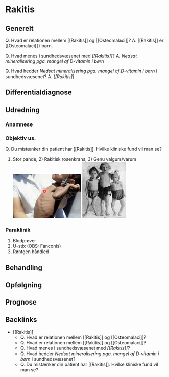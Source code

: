 # Rakitis
## Generelt
Q. Hvad er relationen mellem [[Rakitis]] og [[Osteomalaci]]?
A. [[Rakitis]] er [[Osteomalaci]] i børn.

Q. Hvad menes i sundhedsvæsenet med *[[Rakitis]]*? 
A. *Nedsat mineralisering pga. mangel af D-vitamin i børn*

Q. Hvad hedder *Nedsat mineralisering pga. mangel af D-vitamin i børn* i sundhedsvæsenet? 
A. *[[Rakitis]]* 

## Differentialdiagnose

## Udredning
### Anamnese

### Objektiv us.
Q. Du mistænker din patient har [[Rakitis]]. Hvilke kliniske fund vil man se?
1) Stor pande, 2) Rakitisk rosenkrans, 3) Genu valgum/varum
![](BearImages/CD788026-027B-415D-B7BA-2DC1D3ED69D5-37279-00005CE7226D761B/32A8FD06-F00A-4061-AF9E-B6CF014C1B92.png)
![](BearImages/58FB091D-96D9-44DF-A600-1730A26B90DB-37279-00005CE829B6B4DD/BA5D58F0-8CBB-40C2-8AC6-DF1F1894F701.png)


### Paraklinik
1. Blodprøver
2. U-stix (OBS: Fanconis)
3. Røntgen håndled

## Behandling


## Opfølgning


## Prognose




## Backlinks
* [[Rakitis]]
	* Q. Hvad er relationen mellem [[Rakitis]] og [[Osteomalaci]]?
	* Q. Hvad er relationen mellem [[Rakitis]] og [[Osteomalaci]]?
	* Q. Hvad menes i sundhedsvæsenet med *[[Rakitis]]*? 
	* Q. Hvad hedder *Nedsat mineralisering pga. mangel af D-vitamin i børn* i sundhedsvæsenet? 
	* Q. Du mistænker din patient har [[Rakitis]]. Hvilke kliniske fund vil man se?

<!-- #anki/tag/med/Endocrinology #anki/deck/Medicine -->

<!-- {BearID:A06B5D01-580B-4BD2-9C0F-DBE5172819B5-23388-00003DFFC0DAC963} -->
